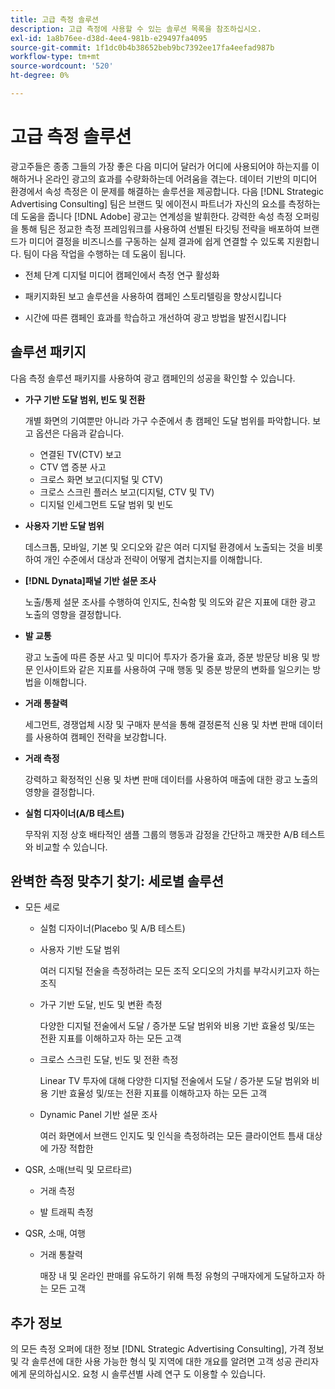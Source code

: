 ```yaml
---
title: 고급 측정 솔루션
description: 고급 측정에 사용할 수 있는 솔루션 목록을 참조하십시오.
exl-id: 1a8b76ee-d38d-4ee4-981b-e29497fa4095
source-git-commit: 1f1dc0b4b38652beb9bc7392ee17fa4eefad987b
workflow-type: tm+mt
source-wordcount: '520'
ht-degree: 0%

---
```


# 고급 측정 솔루션

광고주들은 종종 그들의 가장 좋은 다음 미디어 달러가 어디에 사용되어야 하는지를 이해하거나 온라인 광고의 효과를 수량화하는데 어려움을 겪는다. 데이터 기반의 미디어 환경에서 속성 측정은 이 문제를 해결하는 솔루션을 제공합니다. 다음 [!DNL Strategic Advertising Consulting] 팀은 브랜드 및 에이전시 파트너가 자신의 요소를 측정하는 데 도움을 줍니다 [!DNL Adobe] 광고는 연계성을 발휘한다. 강력한 속성 측정 오퍼링을 통해 팀은 정교한 측정 프레임워크를 사용하여 선별된 타깃팅 전략을 배포하여 브랜드가 미디어 결정을 비즈니스를 구동하는 실제 결과에 쉽게 연결할 수 있도록 지원합니다. 팀이 다음 작업을 수행하는 데 도움이 됩니다.

* 전체 단계 디지털 미디어 캠페인에서 측정 연구 활성화

* 패키지화된 보고 솔루션을 사용하여 캠페인 스토리텔링을 향상시킵니다

* 시간에 따른 캠페인 효과를 학습하고 개선하여 광고 방법을 발전시킵니다

## 솔루션 패키지

다음 측정 솔루션 패키지를 사용하여 광고 캠페인의 성공을 확인할 수 있습니다.

* **가구 기반 도달 범위, 빈도 및 전환**

   개별 화면의 기여뿐만 아니라 가구 수준에서 총 캠페인 도달 범위를 파악합니다. 보고 옵션은 다음과 같습니다.

   * 연결된 TV(CTV) 보고
   * CTV 앱 증분 사고
   * 크로스 화면 보고(디지털 및 CTV)
   * 크로스 스크린 플러스 보고(디지털, CTV 및 TV)
   * 디지털 인세그먼트 도달 범위 및 빈도

* **사용자 기반 도달 범위**

   데스크톱, 모바일, 기본 및 오디오와 같은 여러 디지털 환경에서 노출되는 것을 비롯하여 개인 수준에서 대상과 전략이 어떻게 겹치는지를 이해합니다.

* **[!DNL Dynata]패널 기반 설문 조사**

   노출/통제 설문 조사를 수행하여 인지도, 친숙함 및 의도와 같은 지표에 대한 광고 노출의 영향을 결정합니다.

* **발 교통**

   광고 노출에 따른 증분 사고 및 미디어 투자가 증가율 효과, 증분 방문당 비용 및 방문 인사이트와 같은 지표를 사용하여 구매 행동 및 증분 방문의 변화를 일으키는 방법을 이해합니다.

* **거래 통찰력**

   세그먼트, 경쟁업체 시장 및 구매자 분석을 통해 결정론적 신용 및 차변 판매 데이터를 사용하여 캠페인 전략을 보강합니다.

* **거래 측정**

   강력하고 확정적인 신용 및 차변 판매 데이터를 사용하여 매출에 대한 광고 노출의 영향을 결정합니다.

* **실험 디자이너(A/B 테스트)**

   무작위 지정 상호 배타적인 샘플 그룹의 행동과 감정을 간단하고 깨끗한 A/B 테스트와 비교할 수 있습니다.

## 완벽한 측정 맞추기 찾기: 세로별 솔루션

* 모든 세로

   * 실험 디자이너(Placebo 및 A/B 테스트)

   * 사용자 기반 도달 범위

      여러 디지털 전술을 측정하려는 모든 조직 오디오의 가치를 부각시키고자 하는 조직

   * 가구 기반 도달, 빈도 및 변환 측정

      다양한 디지털 전술에서 도달 / 증가분 도달 범위와 비용 기반 효율성 및/또는 전환 지표를 이해하고자 하는 모든 고객

   * 크로스 스크린 도달, 빈도 및 전환 측정

      Linear TV 투자에 대해 다양한 디지털 전술에서 도달 / 증가분 도달 범위와 비용 기반 효율성 및/또는 전환 지표를 이해하고자 하는 모든 고객

   * Dynamic Panel 기반 설문 조사

      여러 화면에서 브랜드 인지도 및 인식을 측정하려는 모든 클라이언트 틈새 대상에 가장 적합한

* QSR, 소매(브릭 및 모르타르)

   * 거래 측정

   * 발 트래픽 측정

* QSR, 소매, 여행

   * 거래 통찰력

      매장 내 및 온라인 판매를 유도하기 위해 특정 유형의 구매자에게 도달하고자 하는 모든 고객

## 추가 정보

의 모든 측정 오퍼에 대한 정보 [!DNL Strategic Advertising Consulting], 가격 정보 및 각 솔루션에 대한 사용 가능한 형식 및 지역에 대한 개요를 알려면 고객 성공 관리자에게 문의하십시오. 요청 시 솔루션별 사례 연구 도 이용할 수 있습니다.

